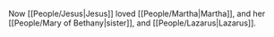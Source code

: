 Now [[People/Jesus\|Jesus]] loved [[People/Martha\|Martha]], and her [[People/Mary of Bethany\|sister]], and [[People/Lazarus\|Lazarus]].
